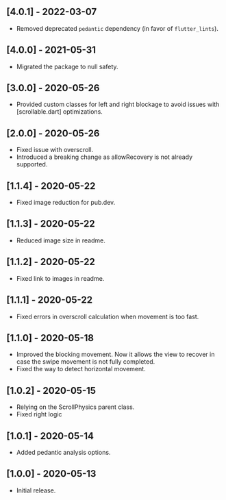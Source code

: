 ## [4.0.1] - 2022-03-07

* Removed deprecated `pedantic` dependency (in favor of `flutter_lints`).

## [4.0.0] - 2021-05-31

* Migrated the package to null safety.

## [3.0.0] - 2020-05-26

* Provided custom classes for left and right blockage to avoid issues with [scrollable.dart] optimizations.

## [2.0.0] - 2020-05-26

* Fixed issue with overscroll.
* Introduced a breaking change as allowRecovery is not already supported.

## [1.1.4] - 2020-05-22

* Fixed image reduction for pub.dev.

## [1.1.3] - 2020-05-22

* Reduced image size in readme.

## [1.1.2] - 2020-05-22

* Fixed link to images in readme.

## [1.1.1] - 2020-05-22

* Fixed errors in overscroll calculation when movement is too fast.

## [1.1.0] - 2020-05-18

* Improved the blocking movement. Now it allows the view to recover in case the swipe movement is not fully completed.
* Fixed the way to detect horizontal movement.

## [1.0.2] - 2020-05-15

* Relying on the ScrollPhysics parent class.
* Fixed right logic

## [1.0.1] - 2020-05-14

* Added pedantic analysis options.

## [1.0.0] - 2020-05-13

* Initial release.
